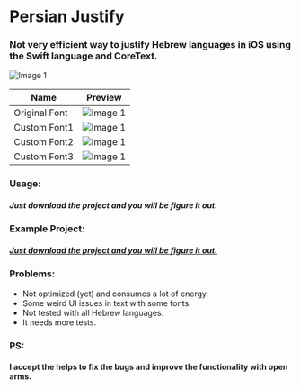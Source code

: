 
# Persian Justify 

### Not very efficient way to justify Hebrew languages in iOS using the Swift language and CoreText.

<img src="Previews/Logo.png" alt="Image 1">

| Name     | Preview |
| ---      | ---       |
| Original Font|<img src="Previews/original_font_preview.jpg" alt="Image 1">|
| Custom Font1|<img src="Previews/custom_font_1_preview.jpg" alt="Image 1">|
| Custom Font2|<img src="Previews/custom_font_2_preview.jpg" alt="Image 1">|
| Custom Font3|<img src="Previews/custom_font_3_preview.jpg" alt="Image 1">|

### Usage:
##### Just download the project and you will be figure it out.

### Example Project:
##### [Just download the project and you will be figure it out.](https://github.com/HappyIosDeveloper/PersianJustifyExample)

### Problems:
- Not optimized (yet) and consumes a lot of energy.
- Some weird UI issues in text with some fonts.
- Not tested with all Hebrew languages.
- It needs more tests.

### PS:
#### I accept the helps to fix the bugs and improve the functionality with open arms.
